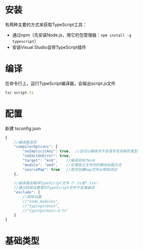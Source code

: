 # 安装
有两种主要的方式来获取TypeScript工具：
- 通过npm（先安装Node.js，用它的包管理器：`npm install -g typescript`）
- 安装Visual Studio自带TypeScript插件

# 编译

在命令行上，运行TypeScript编译器，会输出script.js文件
```ts
tsc script.ts
```

# 配置

新建 tsconfig.json
```ts
{
    //编译器选项
    "compilerOptions": {
        "noImplicitAny": true,  //这可以确保你不会错写任何新的类型
        "noEmitOnError": true,
        "target": "es6",    //编译目标为es6
        "module": "amd",    //处理独立文件时的模块加载方式
        "sourceMap": true   //是否创建map文件以帮助调试
    },
    
    //编译器会编译TypeScript文件（*.ts或*.tsx）
    //通过排除设置里的TypeScript文件不会被编译
    "exclude": [
        //排除设置
        //"node_modules",
        //"typings/main",
        //"typings/main.d.ts"
    ]
}
```

# 基础类型

